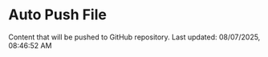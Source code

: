 # Auto Push File

Content that will be pushed to GitHub repository.
Last updated: 08/07/2025, 08:46:52 AM